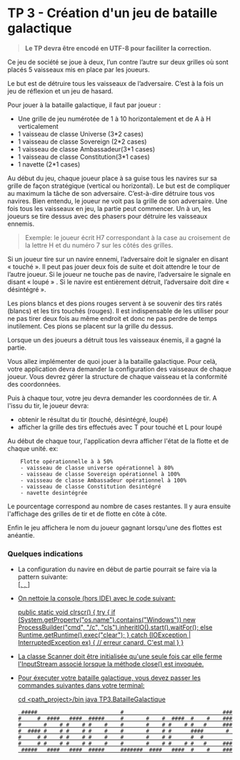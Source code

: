 # TP 3 - Création d'un jeu de bataille galactique

>**Le TP devra être encodé en UTF-8 pour faciliter la correction.**

Ce jeu de société se joue à deux, l’un contre l’autre sur deux grilles où sont placés 5 vaisseaux mis en place par les joueurs.

Le but est de détruire tous les vaisseaux de l’adversaire. C’est à la fois un jeu de réflexion et un jeu de hasard.

Pour jouer à la bataille galactique, il faut par joueur :
* Une grille de jeu numérotée de 1 à 10 horizontalement et de A à H verticalement 
* 1 vaisseau de classe Universe (3*2 cases)
* 1 vaisseau de classe Sovereign (2*2 cases)
* 1 vaisseau de classe Ambassadeur(3*1 cases)
* 1 vaisseau de classe Constitution(3*1 cases)
* 1 navette (2*1 cases)

Au début du jeu, chaque joueur place à sa guise tous les navires sur sa grille de façon stratégique (vertical ou horizontal). Le but est de compliquer au maximum la tâche de son adversaire. C’est-à-dire détruire tous vos navires. Bien entendu, le joueur ne voit pas la grille de son adversaire.
Une fois tous les vaisseaux en jeu, la partie peut commencer. Un à un, les joueurs se tire dessus avec des phasers pour détruire les vaisseaux ennemis.


> Exemple: le joueur écrit H7 correspondant à la case au croisement de la lettre H et du numéro 7 sur les côtés des grilles.

Si un joueur tire sur un navire ennemi, l’adversaire doit le signaler en disant « touché ». Il peut pas jouer deux fois de suite et doit attendre le tour de l’autre joueur.
Si le joueur ne touche pas de navire, l’adversaire le signale en disant « loupé » .
Si le navire est entièrement détruit, l’adversaire doit dire « désintégré ».

Les pions blancs et des pions rouges servent à se souvenir des tirs ratés (blancs) et les tirs touchés (rouges). Il est indispensable de les utiliser pour ne pas tirer deux fois au même endroit et donc ne pas perdre de temps inutilement. Ces pions se placent sur la grille du dessus.

Lorsque un des joueurs a détruit tous les vaisseaux énemis, il a gagné la partie.


Vous allez implémenter de quoi jouer à la bataille galactique. 
Pour celà, votre application devra demander la configuration des vaisseaux de chaque joueur. Vous devrez gérer la structure de chaque vaisseau et la conformité des coordonnées.

Puis à chaque tour, votre jeu devra demander les coordonnées de tir. 
A l'issu du tir, le joueur devra:
* obtenir le résultat du tir (touché, désintégré, loupé)
* afficher la grille des tirs effectués avec T pour touché et L pour loupé

Au début de chaque tour, l'application devra afficher l'état de la flotte et de chaque unité.
ex: 

        Flotte opérationnelle à à 50%
        - vaisseau de classe universe opérationnel à 80%
        - vaisseau de classe Sovereign opérationnel à 100%
        - vaisseau de classe Ambassadeur opérationnel à 100% 
        - vaisseau de classe Constitution desintégré 
        - navette desintégrée
Le pourcentage correspond au nombre de cases restantes.
Il y aura ensuite l'affichage des grilles de tir et de flotte en côte à côte.

Enfin le jeu affichera le nom du joueur gagnant lorsqu'une des flottes est anéantie.

### Quelques indications
* La configuration du navire en début de partie pourrait se faire via la pattern suivante:<br>
[<U identifiant en une lettre>, <X1 point haut gauche>, <H ou V orientation>]

* On nettoie la console (hors IDE) avec le code suivant:

    public static void clrscr()
    {
        try
        {
            if (System.getProperty("os.name").contains("Windows"))
                new ProcessBuilder("cmd", "/c", "cls").inheritIO().start().waitFor();
            else Runtime.getRuntime().exec("clear");
        }
        catch (IOException | InterruptedException ex)
        {
            // erreur canard. C'est mal
        }
    }

* La classe Scanner doit être initialisée qu'une seule fois car elle ferme l'InputStream associé lorsque la méthode close() est invoquée.

* Pour éxecuter votre bataille galactique, vous devez passer les commandes suivantes dans votre terminal:

     cd <path_project>/bin
     java TP3.BatailleGalactique
     

       #####                          #                               ### 
      #     #  ####   ####  #####     #       #    #  ####  #    #    ### 
      #       #    # #    # #    #    #       #    # #    # #   #     ### 
      #  #### #    # #    # #    #    #       #    # #      ####       #  
      #     # #    # #    # #    #    #       #    # #      #  #          
      #     # #    # #    # #    #    #       #    # #    # #   #     ### 
       #####   ####   ####  #####     #######  ####   ####  #    #    ### 